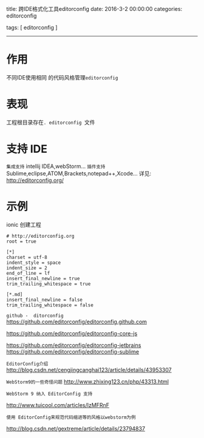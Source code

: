 title: 跨IDE格式化工具editorconfig
date: 2016-3-2 00:00:00
categories:   editorconfig

tags: [ editorconfig ]


---
# 作用
不同IDE使用相同 的代码风格管理` editorconfig `


# 表现
工程根目录存在`. editorconfig `文件


# 支持 IDE
`集成支持` intellij IDEA,webStorm...
`插件支持` Sublime,eclipse,ATOM,Brackets,notepad++,Xcode...
详见: http://editorconfig.org/


# 示例
ionic 创建工程
```
# http://editorconfig.org
root = true
 
[*]
charset = utf-8
indent_style = space
indent_size = 2
end_of_line = lf
insert_final_newline = true
trim_trailing_whitespace = true
 
[*.md]
insert_final_newline = false
trim_trailing_whitespace = false
```


`github -  ditorconfig `
https://github.com/editorconfig/editorconfig.github.com

https://github.com/editorconfig/editorconfig-core-js

https://github.com/editorconfig/editorconfig-jetbrains
https://github.com/editorconfig/editorconfig-sublime



`EditorConfig介绍`
http://blog.csdn.net/cengjingcanghai123/article/details/43953307


`WebStorm9的一些奇怪问题`
http://www.zhixing123.cn/php/43313.html



`WebStorm 9 纳入 EditorConfig 支持`

http://www.tuicool.com/articles/IzMFRnF


`使用 EditorConfig来规范代码缩进等的风格以webstorm为例`

http://blog.csdn.net/gextreme/article/details/23794837


<!-- more -->
